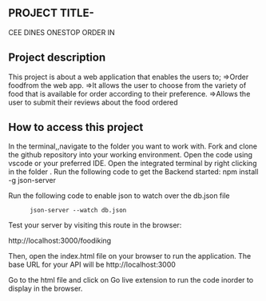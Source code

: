 ## PROJECT TITLE- 

CEE DINES ONESTOP ORDER IN


## Project description
This project is about a web application that enables the users to;
   =>Order foodfrom the web app.
   =>It allows the user to choose from the variety of food that is
available for order according to their preference.
    =>Allows the user to submit their reviews about the food ordered

 ## How to access this project
 In the terminal,,navigate to the folder you want to work with.
 Fork and clone the github repository into your working environment.
 Open the code using vscode or your preferred IDE.
 Open the integrated terminal by right clicking in the folder .
 Run the following code to get the Backend started:
        npm install -g json-server

Run the following code to enable json to watch over the db.json file

          json-server --watch db.json
 
 Test your server by visiting this route in the browser:

http://localhost:3000/foodiking

Then, open the index.html file on your browser to run the application.
The base URL for your API will be http://localhost:3000

Go to the html file and click on Go live extension to run the code inorder to display in the browser.


